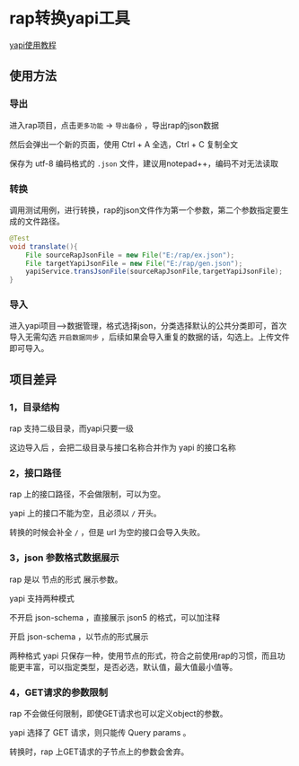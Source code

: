 # rap转换yapi工具

[yapi使用教程](https://yapi.baidu.com/doc/documents/index.html)

## 使用方法

### 导出

进入rap项目，点击`更多功能` -> `导出备份` ，导出rap的json数据

然后会弹出一个新的页面，使用 Ctrl + A 全选，Ctrl + C 复制全文

保存为 utf-8 编码格式的 `.json` 文件，建议用notepad++，编码不对无法读取

### 转换

调用测试用例，进行转换，rap的json文件作为第一个参数，第二个参数指定要生成的文件路径。

```java
@Test
void translate(){
    File sourceRapJsonFile = new File("E:/rap/ex.json");
    File targetYapiJsonFile = new File("E:/rap/gen.json");
    yapiService.transJsonFile(sourceRapJsonFile,targetYapiJsonFile);
}
```

### 导入

进入yapi项目-->数据管理，格式选择json，分类选择默认的公共分类即可，首次导入无需勾选 `开启数据同步` ，后续如果会导入重复的数据的话，勾选上。上传文件即可导入。

## 项目差异

### 1，目录结构

rap 支持二级目录，而yapi只要一级

这边导入后 ，会把二级目录与接口名称合并作为 yapi 的接口名称

### 2，接口路径

rap 上的接口路径，不会做限制，可以为空。

yapi 上的接口不能为空，且必须以 `/` 开头。

转换的时候会补全 `/` ，但是 url 为空的接口会导入失败。

### 3，json 参数格式数据展示

rap 是以 节点的形式 展示参数。

yapi 支持两种模式

不开启 json-schema ，直接展示 json5 的格式，可以加注释

开启 json-schema ，以节点的形式展示

两种格式 yapi 只保存一种，使用节点的形式，符合之前使用rap的习惯，而且功能更丰富，可以指定类型，是否必选，默认值，最大值最小值等。

### 4，GET请求的参数限制

rap 不会做任何限制，即使GET请求也可以定义object的参数。

yapi 选择了 GET 请求，则只能传 Query params 。

转换时，rap 上GET请求的子节点上的参数会舍弃。